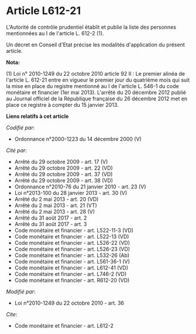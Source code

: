 # Article L612-21

L'Autorité de contrôle prudentiel établit et publie la liste des personnes mentionnées au I de l'article L. 612-2 (1). 

Un décret en Conseil d'Etat précise les modalités d'application du présent article.

**Nota:**

(1) Loi n° 2010-1249 du 22 octobre 2010 article 92 II : Le premier alinéa de l'article L. 612-21 entre en vigueur le premier
jour du quatrième mois qui suit la mise en place du registre mentionné au I de l'article L. 546-1 du code monétaire et
financier (1er mai 2013). L'arrêté du 20 décembre 2012 publié au Journal officiel de la République française du 26 décembre
2012 met en place ce registre à compter du 15 janvier 2013.

**Liens relatifs à cet article**

_Codifié par_:

  - Ordonnance n°2000-1223 du 14 décembre 2000 (V)

_Cité par_:

  - Arrêté du 29 octobre 2009 - art. 17 (V)
  - Arrêté du 29 octobre 2009 - art. 22 (VD)
  - Arrêté du 29 octobre 2009 - art. 37 (VD)
  - Arrêté du 29 octobre 2009 - art. 38 (VD)
  - Ordonnance n°2010-76 du 21 janvier 2010 - art. 23 (V)
  - Loi n°2013-100 du 28 janvier 2013 - art. 30 (V)
  - Arrêté du 2 mai 2013 - art. 20 (VD)
  - Arrêté du 2 mai 2013 - art. 21 (VT)
  - Arrêté du 2 mai 2013 - art. 28 (V)
  - Arrêté du 31 août 2017 - art. 2
  - Arrêté du 31 août 2017 - art. 3
  - Code monétaire et financier - art. L522-11-3 (VD)
  - Code monétaire et financier - art. L522-13 (VD)
  - Code monétaire et financier - art. L526-22 (VD)
  - Code monétaire et financier - art. L526-23 (VD)
  - Code monétaire et financier - art. L532-26 (Ab)
  - Code monétaire et financier - art. L561-36-1 (V)
  - Code monétaire et financier - art. L612-41 (VD)
  - Code monétaire et financier - art. L746-2 (VD)
  - Code monétaire et financier - art. R612-20 (VD)

_Modifié par_:

  - Loi n°2010-1249 du 22 octobre 2010 - art. 36

_Cite_:

  - Code monétaire et financier - art. L612-2
